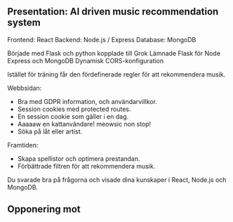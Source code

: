 #

## Presentation: AI driven music recommendation system

Frontend: React 
Backend: Node.js / Express
Database: MongoDB

Började med Flask och python kopplade till Grok
Lämnade Flask för Node Express och MongoDB
Dynamisk CORS-konfiguration

Istället för träning får den fördefinerade regler för att rekommendera musik. 

Webbsidan:
- Bra med GDPR information, och användarvillkor.
- Session cookies med protected routes.
- En session cookie som gäller i en dag.
- Aaaaaw en kattanvändare! meowsic non stop!
- Söka på låt eller artist.

Framtiden: 
- Skapa spellistor och optimera prestandan.
- Förbättrade filtren för att rekommendera musik.

Du svarade bra på frågorna och visade dina kunskaper i React, Node.js och MongoDB.


## Opponering mot

